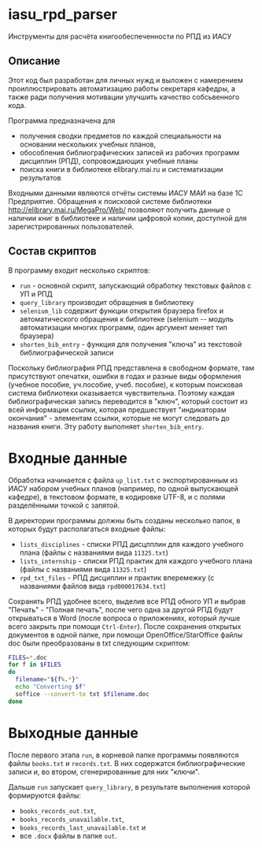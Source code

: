 # iasu_rpd_parser
Инструменты для расчёта книгообеспеченности по РПД из ИАСУ

## Описание

Этот код был разработан для личных нужд и выложен с намерением проиллюстрировать автоматизацию работы секретаря кафедры, а также ради получения мотивации улучшить качество собсьвенного кода.

Программа предназначена для
* получения сводки предметов по каждой специальности на основании нескольких учебных планов,
* обособления библиографических записей из рабочих программ дисциплин (РПД), сопровождающих учебные планы
* поиска книги в библиотеке elibrary.mai.ru и систематизации результатов

Входными данными являются отчёты системы ИАСУ МАИ на базе 1С Предприятие. Обращения к поисковой системе библиотеки http://elibrary.mai.ru/MegaPro/Web/ позволяют получить данные о наличии книг в библиотеке и наличии цифровой копии, доступной для зарегистрированных пользователей.

## Состав скриптов

В программу входит несколько скриптов:

* `run` - основной скрипт, запускающий обработку текстовых файлов с УП и РПД
* `query_library` производит обращения в библиотеку
* `selenium_lib` содержит функции открытия браузера firefox и автоматического обращения к библиотеке (selenium -- модуль автоматизации многих программ, один аргумент меняет тип браузера)
* `shorten_bib_entry` - функция для получения "ключа" из текстовой библиографической записи 

Поскольку библиография РПД представлена в свободном формате, там присутствуют опечатки, ошибки в годах и разные виды оформления (учебное пособие, уч.пособие, учеб. пособие), к которым поисковая система библиотеки оказывается чувствительна. Поэтому каждая библиографическая запись переводится в "ключ", который состоит из всей информации ссылки, которая предшествует "индикаторам окончания" - элементам ссылки, которые не могут следовать до названия книги. Эту работу выполняет `shorten_bib_entry`.

# Входные данные

Обработка начинается с файла `up_list.txt` с экспортированным из ИАСУ набором учебных планов (например, по одной выпускающей кафедре), в текстовом формате, в кодировке UTF-8, и с полями разделёнными точкой с запятой.

В директории программы должны быть созданы несколько папок, в которых будут располагаться входные файлы:

* `lists_disciplines` - списки РПД дисцлплин для каждого учебного плана (файлы с названиями вида `11325.txt`)
* `lists_internship` - списки РПД практик для каждого учебного плана (файлы с названиями вида `11325.txt`)
* `rpd_txt_files` - РПД дисциплин и практик вперемежку (с названиями файлов вида `rpd000017634.txt`)

Сохранять РПД удобнее всего, выделив все РПД обного УП и выбрав "Печать" - "Полная печать", после чего одна за другой РПД будут открываться в Word (после вопроса о приложениях, который лучше всего закрыть при помощи `Ctrl-Enter`). После сохранения открытых документов в одной папке, при помощи OpenOffice/StarOffice файлы doc были преобразованы в txt следующим скриптом:

```bash
FILES=*.doc
for f in $FILES
do
  filename="${f%.*}"
  echo "Converting $f"
  soffice --convert-to txt $filename.doc
done
```

# Выходные данные

После первого этапа `run`, в корневой папке программы появляются файлы `books.txt` и `records.txt`. В них содержатся библиографические записи и, во втором, сгенерированные для них "ключи".

Дальше `run` запускает `query_library`, в результате выполнения которой формируются файлы:
* `books_records_out.txt`,
* `books_records_unavailable.txt`,
* `books_records_last_unavailable.txt` и
* все `.docx` файлы в папке `out`.
